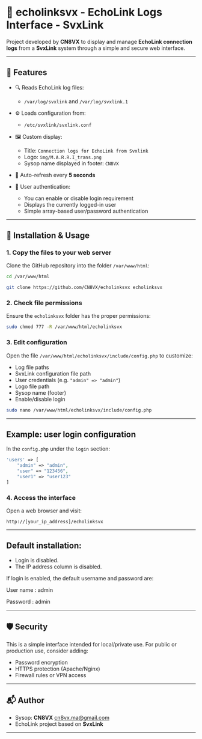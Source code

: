# 📡 echolinksvx - EchoLink Logs Interface - SvxLink

Project developed by **CN8VX** to display and manage **EchoLink connection logs** from a **SvxLink** system through a simple and secure web interface.

---

## 🧩 Features

- 🔍 Reads EchoLink log files:
  - `/var/log/svxlink` and `/var/log/svxlink.1`
  
- ⚙️ Loads configuration from:
  - `/etc/svxlink/svxlink.conf`

- 🖼️ Custom display:
  - Title: `Connection logs for EchoLink from Svxlink`
  - Logo: `img/M.A.R.R.I_trans.png`
  - Sysop name displayed in footer: `CN8VX`

- 🔄 Auto-refresh every **5 seconds**

- 🔐 User authentication:
  - You can enable or disable login requirement
  - Displays the currently logged-in user
  - Simple array-based user/password authentication

---

## 🚀 Installation & Usage

### 1. Copy the files to your web server
Clone the GitHub repository into the folder <code>/var/www/html</code>:

```bash
cd /var/www/html
```

```bash
git clone https://github.com/CN8VX/echolinksvx echolinksvx
```

### 2. Check file permissions
Ensure the <code>echolinksvx</code> folder has the proper permissions:

```bash
sudo chmod 777 -R /var/www/html/echolinksvx
```

### 3. Edit configuration
Open the file <code>/var/www/html/echolinksvx/include/config.php</code> to customize:

- Log file paths
- SvxLink configuration file path
- User credentials (e.g. `"admin" => "admin"`)
- Logo file path
- Sysop name (footer)
- Enable/disable login

```bash
sudo nano /var/www/html/echolinksvx/include/config.php
```

---

## Example: user login configuration

In the `config.php` under the `login` section:

```php
'users' => [
    "admin" => "admin",
    "user" => "123456",
    "user1" => "user123"
]
```

### 4. Access the interface
Open a web browser and visit:

```
http://[your_ip_address]/echolinksvx
```
---
## Default installation:
- Login is disabled.
- The IP address column is disabled.

If login is enabled, the default username and password are:

User name : admin

Password : admin

---

## 🛡️ Security

This is a simple interface intended for local/private use. For public or production use, consider adding:

- Password encryption
- HTTPS protection (Apache/Nginx)
- Firewall rules or VPN access

---

## 📬 Author

- Sysop: **CN8VX** cn8vx.ma@gmail.com
- EchoLink project based on **SvxLink**

---
